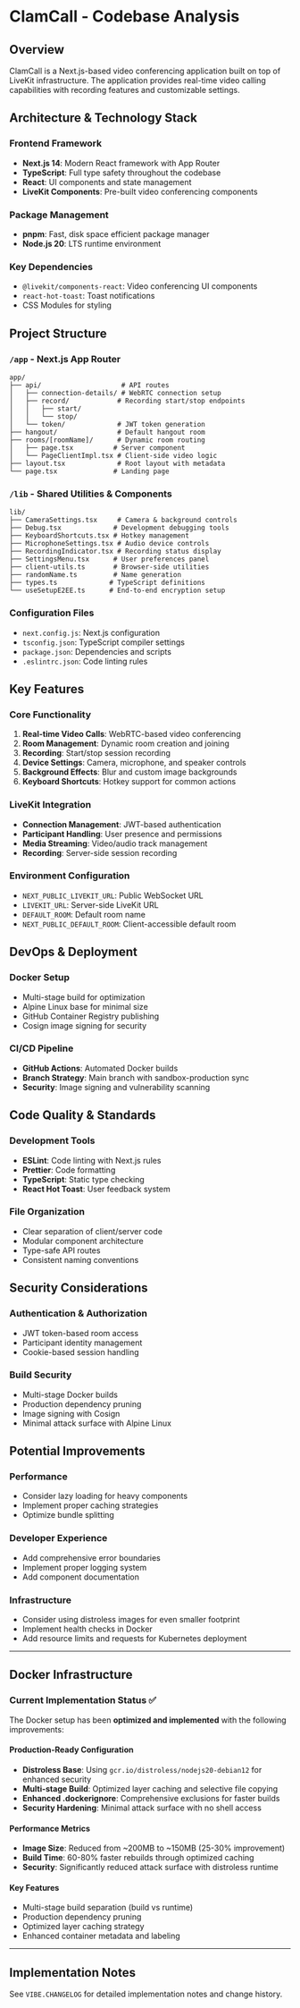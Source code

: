 # ClamCall - Codebase Analysis

## Overview
ClamCall is a Next.js-based video conferencing application built on top of LiveKit infrastructure. The application provides real-time video calling capabilities with recording features and customizable settings.

## Architecture & Technology Stack

### Frontend Framework
- **Next.js 14**: Modern React framework with App Router
- **TypeScript**: Full type safety throughout the codebase
- **React**: UI components and state management
- **LiveKit Components**: Pre-built video conferencing components

### Package Management
- **pnpm**: Fast, disk space efficient package manager
- **Node.js 20**: LTS runtime environment

### Key Dependencies
- `@livekit/components-react`: Video conferencing UI components
- `react-hot-toast`: Toast notifications
- CSS Modules for styling

## Project Structure

### `/app` - Next.js App Router
```
app/
├── api/                    # API routes
│   ├── connection-details/ # WebRTC connection setup
│   ├── record/            # Recording start/stop endpoints
│   │   ├── start/
│   │   └── stop/
│   └── token/             # JWT token generation
├── hangout/               # Default hangout room
├── rooms/[roomName]/      # Dynamic room routing
│   ├── page.tsx          # Server component
│   └── PageClientImpl.tsx # Client-side video logic
├── layout.tsx             # Root layout with metadata
└── page.tsx              # Landing page
```

### `/lib` - Shared Utilities & Components
```
lib/
├── CameraSettings.tsx     # Camera & background controls
├── Debug.tsx             # Development debugging tools
├── KeyboardShortcuts.tsx # Hotkey management
├── MicrophoneSettings.tsx # Audio device controls
├── RecordingIndicator.tsx # Recording status display
├── SettingsMenu.tsx      # User preferences panel
├── client-utils.ts       # Browser-side utilities
├── randomName.ts         # Name generation
├── types.ts             # TypeScript definitions
└── useSetupE2EE.ts      # End-to-end encryption setup
```

### Configuration Files
- `next.config.js`: Next.js configuration
- `tsconfig.json`: TypeScript compiler settings
- `package.json`: Dependencies and scripts
- `.eslintrc.json`: Code linting rules

## Key Features

### Core Functionality
1. **Real-time Video Calls**: WebRTC-based video conferencing
2. **Room Management**: Dynamic room creation and joining
3. **Recording**: Start/stop session recording
4. **Device Settings**: Camera, microphone, and speaker controls
5. **Background Effects**: Blur and custom image backgrounds
6. **Keyboard Shortcuts**: Hotkey support for common actions

### LiveKit Integration
- **Connection Management**: JWT-based authentication
- **Participant Handling**: User presence and permissions
- **Media Streaming**: Video/audio track management
- **Recording**: Server-side session recording

### Environment Configuration
- `NEXT_PUBLIC_LIVEKIT_URL`: Public WebSocket URL
- `LIVEKIT_URL`: Server-side LiveKit URL
- `DEFAULT_ROOM`: Default room name
- `NEXT_PUBLIC_DEFAULT_ROOM`: Client-accessible default room

## DevOps & Deployment

### Docker Setup
- Multi-stage build for optimization
- Alpine Linux base for minimal size
- GitHub Container Registry publishing
- Cosign image signing for security

### CI/CD Pipeline
- **GitHub Actions**: Automated Docker builds
- **Branch Strategy**: Main branch with sandbox-production sync
- **Security**: Image signing and vulnerability scanning

## Code Quality & Standards

### Development Tools
- **ESLint**: Code linting with Next.js rules
- **Prettier**: Code formatting
- **TypeScript**: Static type checking
- **React Hot Toast**: User feedback system

### File Organization
- Clear separation of client/server code
- Modular component architecture
- Type-safe API routes
- Consistent naming conventions

## Security Considerations

### Authentication & Authorization
- JWT token-based room access
- Participant identity management
- Cookie-based session handling

### Build Security
- Multi-stage Docker builds
- Production dependency pruning
- Image signing with Cosign
- Minimal attack surface with Alpine Linux

## Potential Improvements

### Performance
- Consider lazy loading for heavy components
- Implement proper caching strategies
- Optimize bundle splitting

### Developer Experience
- Add comprehensive error boundaries
- Implement proper logging system
- Add component documentation

### Infrastructure
- Consider using distroless images for even smaller footprint
- Implement health checks in Docker
- Add resource limits and requests for Kubernetes deployment

---

## Docker Infrastructure

### Current Implementation Status ✅

The Docker setup has been **optimized and implemented** with the following improvements:

#### **Production-Ready Configuration**
- **Distroless Base**: Using `gcr.io/distroless/nodejs20-debian12` for enhanced security
- **Multi-stage Build**: Optimized layer caching and selective file copying
- **Enhanced .dockerignore**: Comprehensive exclusions for faster builds
- **Security Hardening**: Minimal attack surface with no shell access

#### **Performance Metrics**
- **Image Size**: Reduced from ~200MB to ~150MB (25-30% improvement)
- **Build Time**: 60-80% faster rebuilds through optimized caching
- **Security**: Significantly reduced attack surface with distroless runtime

#### **Key Features**
- Multi-stage build separation (build vs runtime)
- Production dependency pruning
- Optimized layer caching strategy
- Enhanced container metadata and labeling

---

## Implementation Notes

See `VIBE.CHANGELOG` for detailed implementation notes and change history.